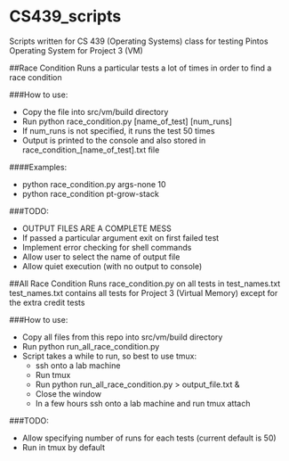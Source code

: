 # CS439_scripts
Scripts written for CS 439 (Operating Systems) class for testing Pintos Operating System for Project 3 (VM)

##Race Condition
Runs a particular tests a lot of times in order to find a race condition

###How to use:
* Copy the file into src/vm/build directory
* Run python race_condition.py [name_of_test] [num_runs]
* If num_runs is not specified, it runs the test 50 times
* Output is printed to the console and also stored in race_condition_[name_of_test].txt file

####Examples:
* python race_condition.py args-none 10
* python race_condition pt-grow-stack

###TODO:
* OUTPUT FILES ARE A COMPLETE MESS
* If passed a particular argument exit on first failed test
* Implement error checking for shell commands
* Allow user to select the name of output file
* Allow quiet execution (with no output to console)


##All Race Condition
Runs race_condition.py on all tests in test_names.txt
test_names.txt contains all tests for Project 3 (Virtual Memory) except for the extra credit tests

###How to use:
* Copy all files from this repo into src/vm/build directory
* Run python run_all_race_condition.py
* Script takes a while to run, so best to use tmux:
  * ssh onto a lab machine
  * Run tmux
  * Run python run_all_race_condition.py > output_file.txt &
  * Close the window
  * In a few hours ssh onto a lab machine and run tmux attach

###TODO:
* Allow specifying number of runs for each tests (current default is 50)
* Run in tmux by default
